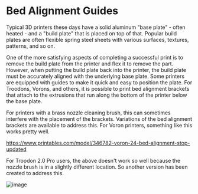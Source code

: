 # Bed Alignment Guides
Typical 3D printers these days have a solid aluminum "base plate" - often heated - and a "build plate" that is placed on top of that. Popular build plates are often flexible spring steel sheets with various surfaces, textures, patterns, and so on. 

One of the more satisfying aspects of completing a successful print is to remove the build plate from the printer and flex it to remove the part. However, when putting the build plate back into the printer, the build plate must be accurately aligned with the underlying base plate.
Some printers are equipped with guides to make it quick and easy to position the plate. For Troodons, Vorons, and others, it is possible to print bed alignment brackets that attach to the extrusions that run along the bottom of the printer below the base plate. 

For printers with a brass nozzle cleaning brush, this can sometimes interfere with the placement of the brackets. Variations of the bed alignment brackets are available to address this. For Voron printers, something like this works pretty well.

https://www.printables.com/model/346782-voron-24-bed-alignment-stop-updated

For Troodon 2.0 Pro users, the above doesn't work so well because the nozzle brush is in a slightly different location. So another version has been created to address this.

![image](https://github.com/500Foods/WelcomeToTroodon/assets/41052272/4e0445b7-1de2-40ee-92df-3bc4c5fa7cbe)
